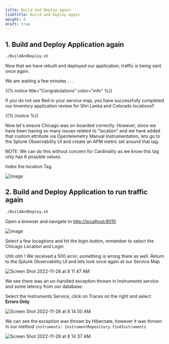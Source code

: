 ```yaml
---
title: Build and Deploy again
linkTitle: Build and Deploy again
weight: 8
draft: true
---
```


## 1. Build and Deploy Application again

``` bash
./BuildAndDeploy.sh
```

Now that we have rebuilt and deployed our application, traffic is being sent once again.  

We are waiting a few minutes . . .

{{% notice title="Congratulations" color="info" %}}

If you do not see Red in your service map, you have successfully completed our Inventory application review for Shri Lanka and Colorado locations!!

{{% /notice %}}

Now let's ensure Chicago was on-boarded correctly. However, since we have been having so many issues related to "location" and we have added that custom attribute via Opentelemetry Manual Instrumentation, lets go to the Splunk Observability UI and create an APM metric set around that tag.

NOTE: We can do this without concern for Cardinality as we know this tag only has 6 possible values.

Index the location Tag.

![image](https://user-images.githubusercontent.com/32849847/213540265-5b0567ab-c9f3-412f-bec0-07277c7e8650.png)

## 2. Build and Deploy Application to run traffic again

``` bash
./BuildAndDeploy.sh
```

Open a browser and navigate to [http://localhost:8010](http://localhost:8010)

![image](https://user-images.githubusercontent.com/32849847/213541843-30266285-787f-493b-bc90-ffb4ac6e4c77.png)

Select a few locagtions and hit the login button, remember to select the Chicago Location and Login

Uhh ohh ! We received a 500 error, something is wrong there as well.  Return to the Splunk Observability UI and lets look once again at our Service Map

![Screen Shot 2022-11-28 at 8 11 47 AM](https://user-images.githubusercontent.com/32849847/204349595-fca270ad-379e-48c5-b2e1-7f222af82c55.png)

We see there was an un-handled exception thrown in Instruments service and some latency from our database.

Select the Instruments Service, click on Traces on the right and select **Errors Only**

![Screen Shot 2022-11-28 at 8 14 50 AM](https://user-images.githubusercontent.com/32849847/204349696-dc19d62f-ed82-4533-ad27-138237821b8e.png)

We can see the exception was thrown by Hibernate, however it was thrown in our method `instruments: InstrumentRepository.findInstruments`

![Screen Shot 2022-11-28 at 8 14 37 AM](https://user-images.githubusercontent.com/32849847/204351905-03fe632b-b21c-4e8d-8044-dc582fed2253.png)
